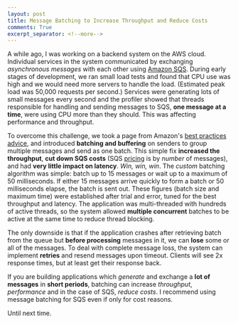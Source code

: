 ```yaml
---
layout: post
title: Message Batching to Increase Throughput and Reduce Costs
comments: True
excerpt_separator: <!--more-->
---
```


A while ago, I was working on a backend system on the AWS cloud. Individual services in the system communicated by exchanging *asynchronous messages* with each other using [Amazon SQS](https://aws.amazon.com/sqs/). During early stages of development, we ran small load tests and found that CPU use was high and we would need more servers to handle the load. (Estimated peak load was 50,000 requests per second.) Services were generating lots of small messages every second and the profiler showed that threads responsible for handling and sending messages to SQS, **one message at a time**, were using CPU more than they should. This was affecting performance and throughput.

<!--more-->

To overcome this challenge, we took a page from Amazon's [best practices advice](http://docs.aws.amazon.com/AWSSimpleQueueService/latest/SQSDeveloperGuide/throughput.html), and introduced **batching and buffering** on senders to group multiple messages and send as one batch. This simple fix **increased the throughput**, **cut down SQS costs** (SQS [pricing](https://aws.amazon.com/sqs/pricing/) is by *number* of messages), and had **very little impact on latency**. *Win, win, win*. The *custom* batching algorithm was simple: batch up to 15 messages or wait up to a maximum of 50 milliseconds. If either 15 messages arrive quickly to form a batch or 50 milliseconds elapse, the batch is sent out. These figures (batch size and maximum time) were established after trial and error, tuned for the best throughput and latency. The application was multi-threaded with hundreds of active threads, so the system allowed **multiple concurrent** batches to be active at the same time to reduce thread blocking.

The only downside is that if the application crashes after retrieving batch from the queue but **before processing** messages in it, we can **lose** some or all of the messages. To deal with complete message loss, the system can implement **retries** and resend messages upon timeout. Clients will see 2x response times, but at least get their response back.

If you are building applications which *generate* and exchange a **lot of messages** in **short periods**, batching can increase *throughput*, *performance* and in the case of SQS, *reduce costs*. I recommend using message batching for SQS even if only for cost reasons.

Until next time.
